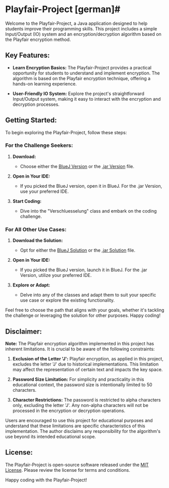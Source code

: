 # Playfair-Project [german]#
Welcome to the Playfair-Project, a Java application designed to help students improve their programming skills. This project includes a simple Input/Output (IO) system and an encryption/decryption algorithm based on the Playfair encryption method.

## Key Features: ##
* **Learn Encryption Basics:**  The Playfair-Project provides a practical opportunity for students to understand and implement encryption. The algorithm is based on the Playfair encryption technique, offering a hands-on learning experience.

* **User-Friendly IO System:** Explore the project's straightforward Input/Output system, making it easy to interact with the encryption and decryption processes.

## Getting Started: ##

To begin exploring the Playfair-Project, follow these steps:

### For the Challenge Seekers: ###

1. **Download:**
   - Choose either the [BlueJ Version](https://github.com/Sebastian-Sonne/playfair-project/blob/main/Playfair%20Encryption%20-%20BLUEJ%20Version.zip) or the [.jar Version](https://github.com/Sebastian-Sonne/playfair-project/blob/main/Playfair%20Encryption.jar) file.

2. **Open in Your IDE:**
   - If you picked the BlueJ version, open it in BlueJ. For the .jar Version, use your preferred IDE.

3. **Start Coding:**
   - Dive into the "Verschluesselung" class and embark on the coding challenge.

### For All Other Use Cases: ###

1. **Download the Solution:**
   - Opt for either the [BlueJ Solution](https://github.com/Sebastian-Sonne/playfair-project/blob/main/Playfair%20Encryption%20Solution%20-%20BLUEJ%20Version.zip) or the [.jar Solution](https://github.com/Sebastian-Sonne/playfair-project/blob/main/Playfair%20Encryption%20Solution.jar) file.

2. **Open in Your IDE:**
   - If you picked the BlueJ version, launch it in BlueJ. For the .jar Version, utilize your preferred IDE.

3. **Explore or Adapt:**
   - Delve into any of the classes and adapt them to suit your specific use case or explore the existing functionality.

Feel free to choose the path that aligns with your goals, whether it's tackling the challenge or leveraging the solution for other purposes. Happy coding!

 
## Disclaimer: ##

**Note:** The Playfair encryption algorithm implemented in this project has inherent limitations. It is crucial to be aware of the following constraints:

1. **Exclusion of the Letter 'J':** Playfair encryption, as applied in this project, excludes the letter 'J' due to historical implementations. This limitation may affect the representation of certain text and impacts the key space.

2. **Password Size Limitation:** For simplicity and practicality in this educational context, the password size is intentionally limited to 50 characters.

3. **Character Restrictions:** The password is restricted to alpha characters only, excluding the letter 'J'. Any non-alpha characters will not be processed in the encryption or decryption operations.

Users are encouraged to use this project for educational purposes and understand that these limitations are specific characteristics of this implementation. The author disclaims any responsibility for the algorithm's use beyond its intended educational scope.


## License: ##

The Playfair-Project is open-source software released under the [MIT License](LICENSE). Please review the license for terms and conditions.

Happy coding with the Playfair-Project!
